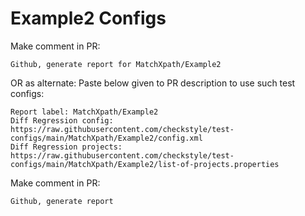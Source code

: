 # Example2 Configs
Make comment in PR:
```
Github, generate report for MatchXpath/Example2
```
OR as alternate:
Paste below given to PR description to use such test configs:
```
Report label: MatchXpath/Example2
Diff Regression config: https://raw.githubusercontent.com/checkstyle/test-configs/main/MatchXpath/Example2/config.xml
Diff Regression projects: https://raw.githubusercontent.com/checkstyle/test-configs/main/MatchXpath/Example2/list-of-projects.properties
```
Make comment in PR:
```
Github, generate report
```
